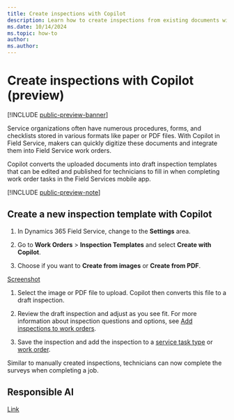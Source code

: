 ```yaml
---
title: Create inspections with Copilot
description: Learn how to create inspections from existing documents with Copilot in Dynamics 365 Field Service.
ms.date: 10/14/2024
ms.topic: how-to
author: 
ms.author: 
---
```


# Create inspections with Copilot (preview)

[!INCLUDE [public-preview-banner](../includes/public-preview-banner.md)]

Service organizations often have numerous procedures, forms, and checklists stored in various formats like paper or PDF files. With Copilot in Field Service, makers can quickly digitize these documents and integrate them into Field Service work orders.

Copilot converts the uploaded documents into draft inspection templates that can be edited and published for technicians to fill in when completing work order tasks in the Field Services mobile app.

[!INCLUDE [public-preview-note](../includes/public-preview-note.md)]

## Create a new inspection template with Copilot

1. In Dynamics 365 Field Service, change to the **Settings** area.

1. Go to **Work Orders** > **Inspection Templates** and select **Create with Copilot**.

1. Choose if you want to **Create from images** or **Create from PDF**.

[Screenshot](tbd.md)

1. Select the image or PDF file to upload. Copilot then converts this file to a draft inspection.

1. Review the draft inspection and adjust as you see fit. For more information about inspection questions and options, see [Add inspections to work orders](inspections.md).

1. Save the inspection and add the inspection to a [service task type](inspections.md#associate-the-inspection-to-a-service-task-type) or [work order](inspections.md#add-the-inspection-to-a-work-order).

Similar to manually created inspections, technicians can now complete the surveys when completing a job.

## Responsible AI 

[Link](tbd.md)